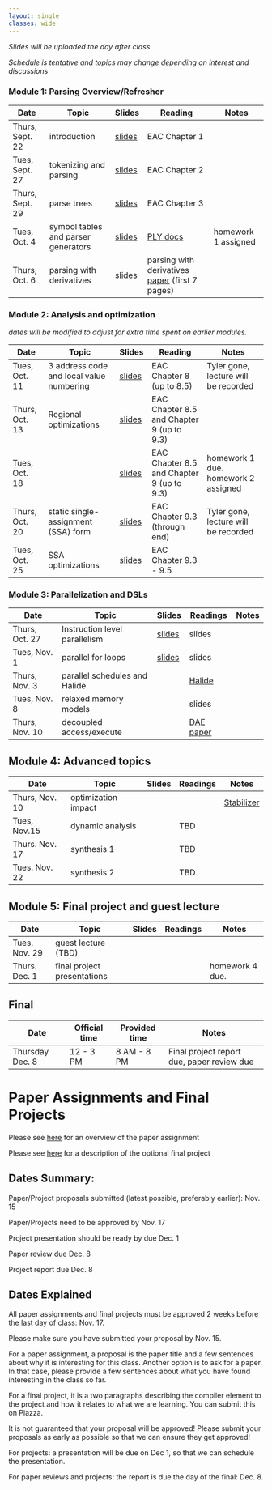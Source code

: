 ```yaml
---
layout: single
classes: wide
---
```


_Slides will be uploaded the day after class_

_Schedule is tentative and topics may change depending on interest and discussions_

### Module 1: Parsing Overview/Refresher

| Date             | Topic    | Slides |   Reading |  Notes 
|------------------|----------|--------|----------------|-
| Thurs, Sept. 22  |  introduction           |   [slides](lectures/CSE211Sept22_fa2022.pdf)     | EAC Chapter 1 | 
| Tues, Sept. 27   |  tokenizing and parsing                |   [slides](lectures/CSE211Sept27_fa2022.pdf)     | EAC Chapter 2 |
| Thurs, Sept. 29  |  parse trees  |  [slides](lectures/CSE211Sept29_fa2022.pdf)      | EAC Chapter 3 | 
| Tues, Oct. 4     | symbol tables and parser generators  |   [slides](lectures/CSE211Oct4_fa2022.pdf)     | [PLY docs](https://www.dabeaz.com/ply/) | homework 1 assigned
| Thurs, Oct. 6    |  parsing with derivatives             |   [slides](lectures/CSE211Oct6_fa2022.pdf)     | parsing with derivatives [paper](https://www.ccs.neu.edu/home/turon/re-deriv.pdf) (first 7 pages)


### Module 2: Analysis and optimization

_dates will be modified to adjust for extra time spent on earlier modules._

| Date             | Topic    | Slides | Reading | Notes
|------------------|----------|--------|----------------|-
| Tues, Oct. 11    | 3 address code and local value numbering     |  [slides](lectures/CSE211Oct11_fa2022.pdf)       | EAC Chapter 8 (up to 8.5) | Tyler gone, lecture will be recorded
| Thurs, Oct. 13   | Regional optimizations                           |   [slides](lectures/CSE211Oct13_fa2022.pdf)       | EAC Chapter 8.5 and Chapter 9 (up to 9.3) | 
| Tues, Oct. 18    |         |    [slides](lectures/CSE211Oct18_fa2022.pdf)     | EAC Chapter 8.5 and Chapter 9 (up to 9.3) | homework 1 due. homework 2 assigned
| Thurs, Oct. 20   | static single-assignment (SSA) form                       |    [slides](lectures/CSE211Oct20_fa2022.pdf)      | EAC Chapter 9.3 (through end) | Tyler gone, lecture will be recorded
| Tues, Oct. 25    | SSA optimizations |  [slides](lectures/CSE211Oct25_fa2022.pdf)     | EAC Chapter 9.3 - 9.5  | 



### Module 3: Parallelization and DSLs

| Date             | Topic    | Slides |  Readings | Notes
|------------------|----------|--------|----------------|-
| Thurs, Oct. 27   | Instruction level parallelism |  [slides](lectures/CSE211Oct27_fa2022.pdf) | slides
| Tues, Nov. 1     | parallel for loops                       |   [slides](lectures/CSE211Nov1_fa2022.pdf)    | slides | 
| Thurs, Nov. 3    | parallel schedules and Halide                |                    | [Halide](http://people.csail.mit.edu/jrk/halide-pldi13.pdf) | 
| Tues, Nov. 8     | relaxed memory models           |                    | slides |  
| Thurs, Nov. 10   | decoupled access/execute        |                    | [DAE paper](https://courses.cs.washington.edu/courses/cse590g/04sp/Smith-1982-Decoupled-Access-Execute-Computer-Architectures.pdf) | 


## Module 4: Advanced topics

| Date             | Topic    | Slides  | Readings | Notes
|------------------|----------|--------|----------------|- 
| Thurs, Nov. 10   | optimization impact      | |       | [Stabilizer](https://people.cs.umass.edu/~emery/pubs/stabilizer-asplos13.pdf) | 
| Tues, Nov.15     | dynamic analysis         | |  TBD  |  | Paper/project sumbitted for approval
| Thurs. Nov. 17   | synthesis 1              | |  TBD  | 
| Tues. Nov. 22    | synthesis 2              | |  TBD  | 

## Module 5: Final project and guest lecture

| Date             | Topic    | Slides  | Readings | Notes
|------------------|----------|--------|----------------|- 
| Tues. Nov. 29   | guest lecture (TBD)          |      |  | 
| Thurs. Dec. 1   | final project presentations  |      |  | homework 4 due. 

## Final


| Date             | Official time    | Provided time | Notes
|------------------|----------|--------|----------------
| Thursday Dec. 8     | 12 - 3 PM    | 8 AM - 8 PM      | Final project report due, paper review due


# Paper Assignments and Final Projects

Please see [here](overview.html#paper-assignment) for an overview of the paper assignment

Please see [here](overview.html#final-project) for a description of the optional final project

## Dates Summary:

Paper/Project proposals submitted (latest possible, preferably earlier): Nov. 15

Paper/Projects need to be approved by Nov. 17

Project presentation should be ready by due Dec. 1

Paper review due Dec. 8

Project report due Dec. 8


## Dates Explained

All paper assignments and final projects must be approved 2 weeks before the last day of class: Nov. 17.

Please make sure you have submitted your proposal by Nov. 15.

For a paper assignment, a proposal is the paper title and a few sentences about why it is interesting for this class. Another option is to ask for a paper. In that case, please provide a few sentences about what you have found interesting in the class so far.

For a final project, it is a two paragraphs describing the compiler element to the project and how it relates to what we are learning. You can submit this on Piazza.

It is not guaranteed that your proposal will be approved! Please submit your proposals as early as possible so that we can ensure they get approved!

For projects: a presentation will be due on Dec 1, so that we can schedule the presentation.

For paper reviews and projects: the report is due the day of the final: Dec. 8.
